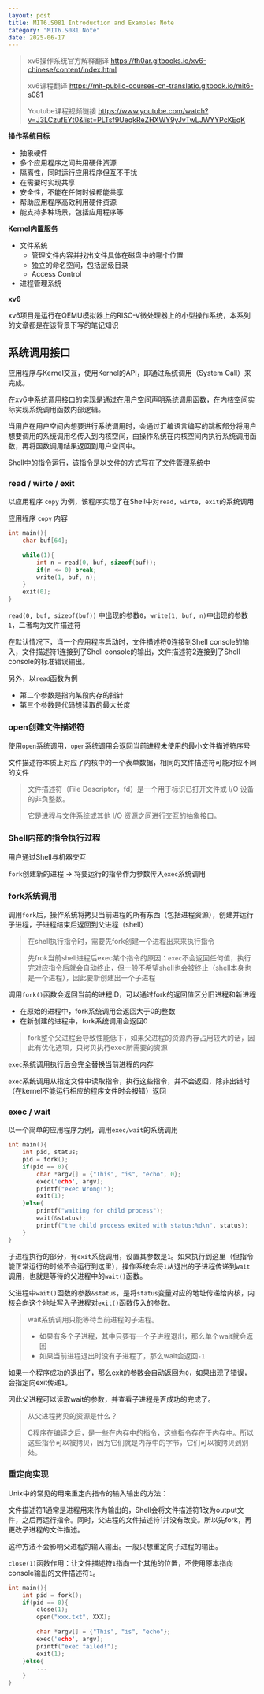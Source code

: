```yaml
---
layout: post
title: MIT6.S081 Introduction and Examples Note
category: "MIT6.S081 Note"
date: 2025-06-17
---
```



> xv6操作系统官方解释翻译 https://th0ar.gitbooks.io/xv6-chinese/content/index.html
>
> xv6课程翻译 https://mit-public-courses-cn-translatio.gitbook.io/mit6-s081
>
> Youtube课程视频链接 https://www.youtube.com/watch?v=J3LCzufEYt0&list=PLTsf9UeqkReZHXWY9yJvTwLJWYYPcKEqK

**操作系统目标**

* 抽象硬件
* 多个应用程序之间共用硬件资源
* 隔离性，同时运行应用程序但互不干扰
* 在需要时实现共享
* 安全性，不能在任何时候都能共享
* 帮助应用程序高效利用硬件资源
* 能支持多种场景，包括应用程序等

**Kernel内置服务**

* 文件系统
  * 管理文件内容并找出文件具体在磁盘中的哪个位置
  * 独立的命名空间，包括层级目录
  * Access Control
* 进程管理系统

**xv6**

xv6项目是运行在QEMU模拟器上的RISC-V微处理器上的小型操作系统，本系列的文章都是在该背景下写的笔记知识

## 系统调用接口

应用程序与Kernel交互，使用Kernel的API，即通过系统调用（System Call）来完成。

在xv6中系统调用接口的实现是通过在用户空间声明系统调用函数，在内核空间实际实现系统调用函数内部逻辑。

当用户在用户空间内想要进行系统调用时，会通过汇编语言编写的跳板部分将用户想要调用的系统调用名传入到内核空间，由操作系统在内核空间内执行系统调用函数，再将函数调用结果返回到用户空间中。

Shell中的指令运行，该指令是以文件的方式写在了文件管理系统中

### read / wirte / exit

以应用程序 `copy` 为例，该程序实现了在Shell中对`read, wirte, exit`的系统调用

应用程序 `copy` 内容

````c
int main(){
    char buf[64];
    
    while(1){
        int n = read(0, buf, sizeof(buf));
        if(n <= 0) break;
        write(1, buf, n);
    }
    exit(0);
}
````

`read(0, buf, sizeof(buf))` 中出现的参数`0`，`write(1, buf, n)`中出现的参数`1`，二者均为文件描述符

在默认情况下，当一个应用程序启动时，文件描述符0连接到Shell console的输入，文件描述符1连接到了Shell console的输出，文件描述符2连接到了Shell console的标准错误输出。

另外，以`read`函数为例

* 第二个参数是指向某段内存的指针
* 第三个参数是代码想读取的最大长度

### open创建文件描述符

使用`open`系统调用，`open`系统调用会返回当前进程未使用的最小文件描述符序号

文件描述符本质上对应了内核中的一个表单数据，相同的文件描述符可能对应不同的文件

> 文件描述符（File Descriptor，fd）是一个用于标识已打开文件或 I/O 设备的非负整数。
>
> 它是进程与文件系统或其他 I/O 资源之间进行交互的抽象接口。

### Shell内部的指令执行过程

用户通过Shell与机器交互

`fork`创建新的进程 -> 将要运行的指令作为参数传入`exec`系统调用

### fork系统调用

调用`fork`后，操作系统将拷贝当前进程的所有东西（包括进程资源），创建并运行子进程，子进程结束后返回到父进程（shell）

> 在shell执行指令时，需要先fork创建一个进程出来来执行指令
>
> 先frok当前shell进程后exec某个指令的原因：`exec`不会返回任何值，执行完对应指令后就会自动终止，但一般不希望shell也会被终止（shell本身也是一个进程），因此要新创建出一个子进程

调用`fork()`函数会返回当前的进程ID，可以通过fork的返回值区分旧进程和新进程

* 在原始的进程中，fork系统调用会返回大于0的整数
* 在新创建的进程中，fork系统调用会返回0

> fork整个父进程会导致性能低下，如果父进程的资源内存占用较大的话，因此有优化选项，只拷贝执行exec所需要的资源

`exec`系统调用执行后会完全替换当前进程的内存

`exec`系统调用从指定文件中读取指令，执行这些指令，并不会返回，除非出错时（在kernel不能运行相应的程序文件时会报错）返回

### exec / wait

以一个简单的应用程序为例，调用`exec/wait`的系统调用

````c
int main(){
    int pid, status;
    pid = fork();
    if(pid == 0){
        char *argv[] = {"This", "is", "echo", 0};
        exec('echo', argv);
        printf("exec Wrong!");
        exit(1);
    }else{
      	printf("waiting for child process");
        wait(&status);
        printf("the child process exited with status:%d\n", status);
    }
}
````

子进程执行的部分，有`exit`系统调用，设置其参数是`1`。如果执行到这里（但指令能正常运行的时候不会运行到这里），操作系统会将`1`从退出的子进程传递到`wait`调用，也就是等待的父进程中的`wait()`函数。

父进程中`wait()`函数的参数`&status`，是将`status`变量对应的地址传递给内核，内核会向这个地址写入子进程对`exit()`函数传入的参数。

> wait系统调用只能等待当前进程的子进程。
>
> * 如果有多个子进程，其中只要有一个子进程退出，那么单个wait就会返回
> * 如果当前进程退出时没有子进程了，那么wait会返回`-1`

如果一个程序成功的退出了，那么exit的参数会自动返回为`0`，如果出现了错误，会指定向exit传递`1`。

因此父进程可以读取wait的参数，并查看子进程是否成功的完成了。

> 从父进程拷贝的资源是什么？
>
> C程序在编译之后，是一些在内存中的指令，这些指令存在于内存中。所以这些指令可以被拷贝，因为它们就是内存中的字节，它们可以被拷贝到别处。

### **重定向实现**

Unix中的常见的用来重定向指令的输入输出的方法：

文件描述符1通常是进程用来作为输出的，Shell会将文件描述符1改为output文件，之后再运行指令。同时，父进程的文件描述符1并没有改变。所以先fork，再更改子进程的文件描述。

这种方法不会影响父进程的输入输出。一般只想重定向子进程的输出。

`close(1)`函数作用：让文件描述符`1`指向一个其他的位置，不使用原本指向console输出的文件描述符`1`。

````c
int main(){
    int pid = fork();
    if(pid == 0){
        close(1);
        open("xxx.txt", XXX);
        
        char *argv[] = {"This", "is", "echo"};
        exec('echo', argv);
        printf("exec failed!");
        exit(1);
    }else{
      	...
    }
}
````
